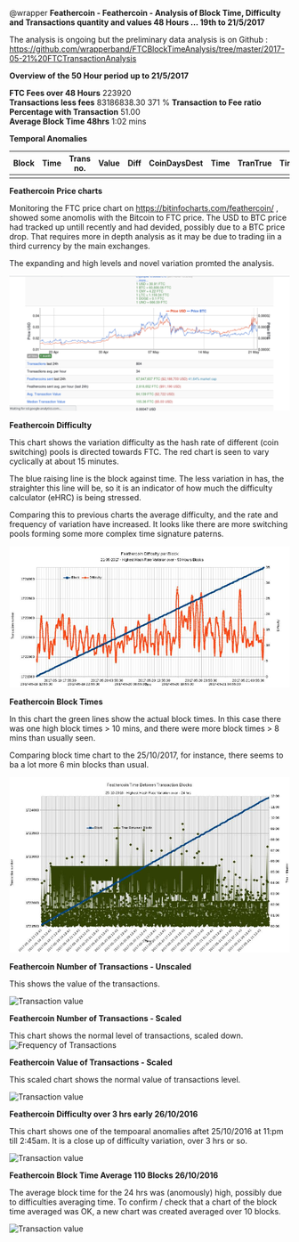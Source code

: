 @wrapper **Feathercoin - Feathercoin - Analysis of Block Time, Difficulty and Transactions quantity and values 48 Hours … 19th to 21/5/2017**

The analysis is ongoing but the preliminary data analysis is on Github : 
https://github.com/wrapperband/FTCBlockTimeAnalysis/tree/master/2017-05-21%20FTCTransactionAnalysis  

**Overview of the 50 Hour period up to 21/5/2017**

**FTC Fees over 48 Hours**  	223920	
**Transactions less fees**		83186838.30	
371 %	**Transaction to Fee ratio**	
**Percentage with Transaction**	51.00	
**Average Block Time 48hrs**    1:02 mins


**Temporal Anomalies** 

 
| Block       |     Time             |       Trans no.  |    Value           |          Diff      | CoinDaysDest  |  Time  |   TranTrue  |  TimeAnomaly |           
| ---------------- |  ----------------------------------------- |  ----------  |  -------------- |  ----------------- | ---------------------- |  ------------ |  --------- | ---------------- |
|   |    |    |    |   |   |   |   |


**Feathercoin Price charts**

Monitoring the FTC price chart on https://bitinfocharts.com/feathercoin/ , showed some anomolis with the Bitcoin to FTC price. The USD to BTC price had tracked up untill recently and had devided, possibly due to a BTC price drop. That requires more in depth analysis as it may be due to trading iin a third currency by the main exchanges. 

The expanding and high levels and novel variation promted the analysis.

![Transaction Peak](https://github.com/wrapperband/FTCBlockTimeAnalysis/blob/master/2017-05-21%20FTCTransactionAnalysis/FTCPrice_162139.png?raw=true)

 

**Feathercoin Difficulty**   

This chart shows the variation difficulty as the hash rate of different (coin switching)  pools is directed towards FTC. The red chart is seen to vary cyclically  at about 15 minutes.

The blue raising line is the block against time. The less variation in has, the straighter this line will be, so it is an indicator of how much the difficulty calculator (eHRC) is being stressed.

Comparing this to previous charts the average difficulty, and the rate and frequency of variation have increased. It looks like there are more switching pools forming some more complex time signature paterns. 


![Transaction Peak](https://github.com/wrapperband/FTCBlockTimeAnalysis/blob/master/2017-05-21%20FTCTransactionAnalysis/2017-05-21-FTCDifficulty2Day.MediumTerm.jpg?raw=true)  
  
**Feathercoin Block Times**  

In this chart the green lines show the actual block times. In this case there was one high block times > 10 mins, and there were more block times > 8 mins than usually seen.

Comparing block time chart to the 25/10/2017, for instance, there seems to ba a lot more 6 min blocks than usual. 

![Block Times ](https://github.com/wrapperband/FTCBlockTimeAnalysis/blob/master/2017-05-21%20FTCTransactionAnalysis/2017-05-21-FTCBlockTimes2Day.MediumTerm.jpg?raw=true)    

**Feathercoin Number of Transactions - Unscaled**

This shows the value of the transactions.

![Transaction value]( )


**Feathercoin Number of Transactions - Scaled**   

This chart shows the normal level of transactions, scaled down.
![Frequency of Transactions]( )  
 

**Feathercoin Value of Transactions - Scaled**   

This scaled chart shows the normal value of transactions level. 

![Transaction value]( )


**Feathercoin Difficulty over 3 hrs early 26/10/2016**   

This chart shows one of the tempoaral anomalies aftet 25/10/2016 at 11:pm till 2:45am. It is a close up of difficulty variation, over 3 hrs or so. 

![Transaction value]( )


**Feathercoin Block Time Average 110 Blocks 26/10/2016**   

The average block time for the 24 hrs was (anomously) high, possibly due to difficulties averaging time. To confirm / check that a chart of the block time averaged was OK, a new chart was created averaged over 10 blocks.

![Transaction value]( )
